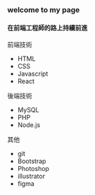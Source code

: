 <h3> welcome to my page </h3>
<h4>在前端工程師的路上持續前進</h2>
  <p>前端技術</p>
  <ul>
    <li>HTML</li>
    <li>CSS</li>
    <li>Javascript</li>
    <li>React</li>
  </ul>
  <p>後端技術</p>
  <ul>
    <li>MySQL</li>
    <li>PHP</li>
    <li>Node.js</li>
  </ul>
   <p>其他</p>
  <ul>
    <li>git</li>
    <li>Bootstrap</li>
    <li>Photoshop</li>
    <li>illustrator</li>
    <li>figma</li>
  </ul>

